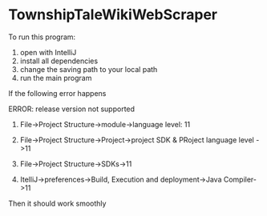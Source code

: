 # TownshipTaleWikiWebScraper
To run this program:

1. open with IntelliJ
2. install all dependencies
3. change the saving path to your local path
4. run the main program



If the following error happens

ERROR: release version not supported

1. File->Project Structure->module->language level: 11

2. File->Project Structure->Project->project SDK & PRoject language level ->11

3. File->Project Structure->SDKs->11

4. ItelliJ->preferences->Build, Execution and deployment->Java Compiler->11

Then it should work smoothly

